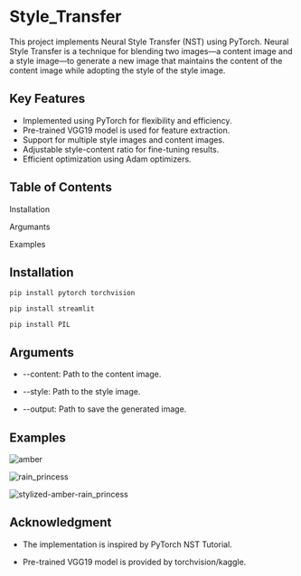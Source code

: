 # Style_Transfer

This project implements Neural Style Transfer (NST) using PyTorch. Neural Style Transfer is a technique for blending two images—a content image and a style image—to generate a new image that maintains the content of the content image while adopting the style of the style image.



## Key Features
- Implemented using PyTorch for flexibility and efficiency.
- Pre-trained VGG19 model is used for feature extraction.
- Support for multiple style images and content images.
- Adjustable style-content ratio for fine-tuning results.
- Efficient optimization using Adam optimizers.

## Table of Contents

Installation

Argumants

Examples


## Installation

```
pip install pytorch torchvision

pip install streamlit

pip install PIL

```


## Arguments

- --content: Path to the content image.

- --style: Path to the style image.

- --output: Path to save the generated image.

## Examples

![amber](https://github.com/user-attachments/assets/b1d2a439-66b4-4888-b071-793aa283d5d6)

![rain_princess](https://github.com/user-attachments/assets/88f70c12-3cb5-44f0-a072-315f3c8d8c72)

![stylized-amber-rain_princess](https://github.com/user-attachments/assets/78dfc823-f6c1-469f-ace0-1c91de61a449)

## Acknowledgment

- The implementation is inspired by PyTorch NST Tutorial.
  
- Pre-trained VGG19 model is provided by torchvision/kaggle.
